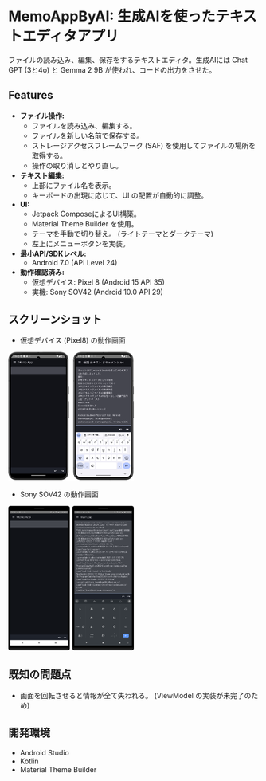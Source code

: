 # MemoAppByAI: 生成AIを使ったテキストエディタアプリ

ファイルの読み込み、編集、保存をするテキストエディタ。生成AIには Chat GPT (3と4o) と Gemma 2 9B が使われ、コードの出力をさせた。

## Features

* **ファイル操作:**
    * ファイルを読み込み、編集する。
    * ファイルを新しい名前で保存する。
    * ストレージアクセスフレームワーク (SAF) を使用してファイルの場所を取得する。
    * 操作の取り消しとやり直し。
* **テキスト編集:**
    * 上部にファイル名を表示。
    * キーボードの出現に応じて、UI の配置が自動的に調整。
* **UI:**
    * Jetpack ComposeによるUI構築。
    * Material Theme Builder を使用。
    * テーマを手動で切り替え。 (ライトテーマとダークテーマ)
    * 左上にメニューボタンを実装。
* **最小API/SDKレベル:**
    * Android 7.0 (API Level 24) 
* **動作確認済み:**
    * 仮想デバイス: Pixel 8 (Android 15 API 35)
    * 実機: Sony SOV42 (Android 10.0 API 29)

## スクリーンショット

* 仮想デバイス (Pixel8) の動作画面
<img src="/screenshots/Screenshot_1.png" width="50%" height="50%" />

* Sony SOV42 の動作画面
<img src="/screenshots/Screenshot_2.png" width="50%" height="50%" />

##  既知の問題点

* 画面を回転させると情報が全て失われる。 (ViewModel の実装が未完了のため)



## 開発環境

* Android Studio
* Kotlin
* Material Theme Builder


